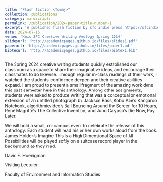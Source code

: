 ```yaml
---
title: "Flash fiction <Tommy>"
collection: publications
category: manuscripts
permalink: /publication/2024-paper-title-number-1
excerpt: 'A published flash fiction by sfc indie press https://sfcindiepress.com/works/anthology-spring-2024'
date: 2024-07-15
venue: 'Keio SFC Creative Writing Anology Spring 2024'
slidesurl: 'http://academicpages.github.io/files/slides1.pdf'
paperurl: 'http://academicpages.github.io/files/paper1.pdf'
bibtexurl: 'http://academicpages.github.io/files/bibtex1.bib'
---
```

The Spring 2024 creative writing students quickly established our classroom as a space to share their imaginative ideas, and encourage their classmates to do likewise. Through regular in-class readings of their work, I watched the students’ confidence deepen and their creative abilities expand. I am proud to present a small fragment of the amazing work done this past semester here in this anthology. Among other assignments, students were asked to produce writing that was a conceptual or emotional extension of an untitled photograph by Jackson Bass, Kobo Abe’s Kangaroo Notebook, algorithmicvideo’s Ball Bouncing Around the Screen for 10 Hours, René Magritte’s The Collective Invention, and Juno Calypso’s Die Now, Pay Later. 

We will hold a small, on-campus event to celebrate the release of this anthology. Each student will read his or her own works aloud from the book. James Holden’s Imagine This Is a High Dimensional Space of All Possibilities will be played softly on a suitcase record player in the background as they read. 

David F. Hoenigman 

Visiting Lecturer

Faculty of Environment and Information Studies  

